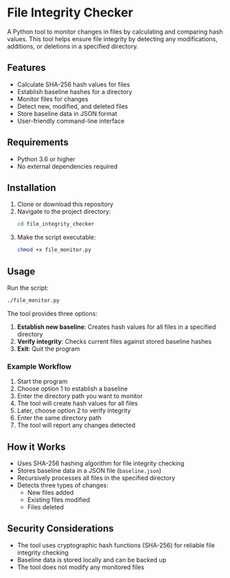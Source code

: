 # File Integrity Checker

A Python tool to monitor changes in files by calculating and comparing hash values. This tool helps ensure file integrity by detecting any modifications, additions, or deletions in a specified directory.

## Features

- Calculate SHA-256 hash values for files
- Establish baseline hashes for a directory
- Monitor files for changes
- Detect new, modified, and deleted files
- Store baseline data in JSON format
- User-friendly command-line interface

## Requirements

- Python 3.6 or higher
- No external dependencies required

## Installation

1. Clone or download this repository
2. Navigate to the project directory:
   ```bash
   cd file_integrity_checker
   ```
3. Make the script executable:
   ```bash
   chmod +x file_monitor.py
   ```

## Usage

Run the script:
```bash
./file_monitor.py
```

The tool provides three options:

1. **Establish new baseline**: Creates hash values for all files in a specified directory
2. **Verify integrity**: Checks current files against stored baseline hashes
3. **Exit**: Quit the program

### Example Workflow

1. Start the program
2. Choose option 1 to establish a baseline
3. Enter the directory path you want to monitor
4. The tool will create hash values for all files
5. Later, choose option 2 to verify integrity
6. Enter the same directory path
7. The tool will report any changes detected

## How it Works

- Uses SHA-256 hashing algorithm for file integrity checking
- Stores baseline data in a JSON file (`baseline.json`)
- Recursively processes all files in the specified directory
- Detects three types of changes:
  - New files added
  - Existing files modified
  - Files deleted

## Security Considerations

- The tool uses cryptographic hash functions (SHA-256) for reliable file integrity checking
- Baseline data is stored locally and can be backed up
- The tool does not modify any monitored files 